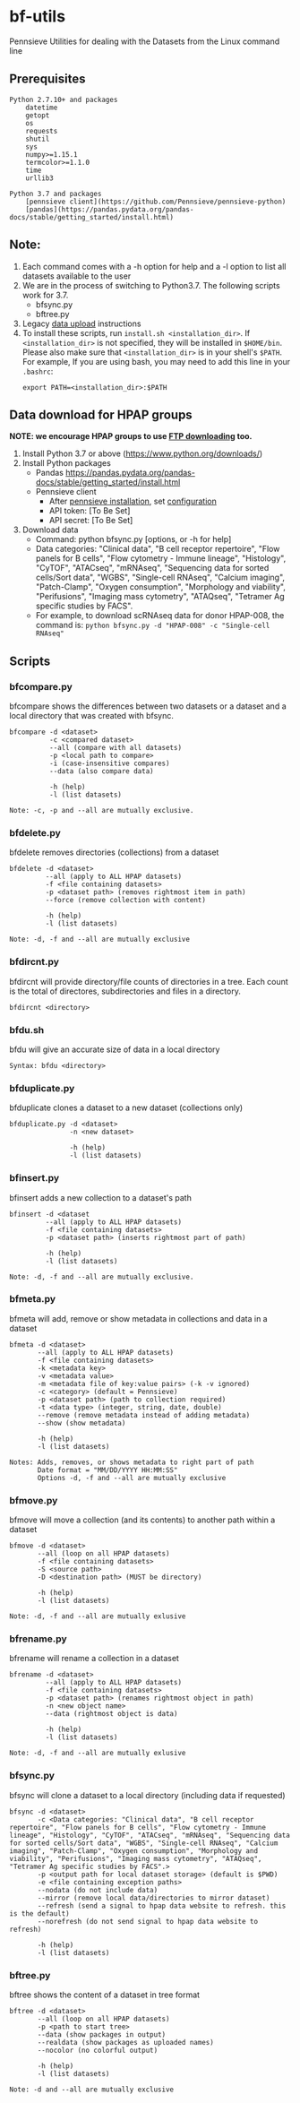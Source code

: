 # bf-utils
Pennsieve Utilities for dealing with the Datasets from the Linux command line

## Prerequisites
```
Python 2.7.10+ and packages
    datetime
    getopt
    os
    requests
    shutil
    sys
    numpy>=1.15.1
    termcolor>=1.1.0
    time
    urllib3

Python 3.7 and packages
    [pennsieve client](https://github.com/Pennsieve/pennsieve-python)
    [pandas](https://pandas.pydata.org/pandas-docs/stable/getting_started/install.html)
```

## Note:
1. Each command comes with a -h option for help and a -l option to list all datasets available to the user
2. We are in the process of switching to Python3.7. The following scripts work for 3.7.
     * bfsync.py
	 * bftree.py
3. Legacy [data upload](/upload_legacy) instructions
4. To install these scripts, run `install.sh <installation_dir>`.
If `<installation_dir>` is not specified, they will be installed in `$HOME/bin`.
Please also make sure that `<installation_dir>` is in your shell's `$PATH`. For example,
If you are using bash, you may need to add this line in your `.bashrc`:
   ```
   export PATH=<installation_dir>:$PATH
   ```

## Data download for HPAP groups
**NOTE: we encourage HPAP groups to use [FTP downloading](https://hpap.pmacs.upenn.edu/explore/ftp) too.**
1. Install Python 3.7 or above (https://www.python.org/downloads/)
2. Install Python packages
     - Pandas https://pandas.pydata.org/pandas-docs/stable/getting_started/install.html
     - Pennsieve client
         * After [pennsieve installation](https://docs.pennsieve.io/docs/the-pennsieve-agent), set [configuration](https://docs.pennsieve.io/docs/configuring-the-client-credentials)
         * API token: [To Be Set]
         * API secret: [To Be Set]
3. Download data
     - Command: python bfsync.py [options, or -h for help]
     - Data categories: "Clinical data", "B cell receptor repertoire", "Flow panels for B cells", "Flow cytometry - Immune lineage", "Histology", "CyTOF", "ATACseq", "mRNAseq", "Sequencing data for sorted cells/Sort data", "WGBS", "Single-cell RNAseq", "Calcium imaging", "Patch-Clamp", "Oxygen consumption", "Morphology and viability", "Perifusions", "Imaging mass cytometry", "ATAQseq", "Tetramer Ag specific studies by FACS".
     - For example, to download scRNAseq data for donor HPAP-008, the command is:
         `python bfsync.py -d "HPAP-008" -c "Single-cell RNAseq" `

## Scripts
### bfcompare.py
bfcompare shows the differences between two datasets or a dataset and a local directory that was created with bfsync.
```
bfcompare -d <dataset>
          -c <compared dataset>
          --all (compare with all datasets)
          -p <local path to compare>
          -i (case-insensitive compares)
          --data (also compare data)

          -h (help)
          -l (list datasets)

Note: -c, -p and --all are mutually exclusive.
```
### bfdelete.py
bfdelete removes directories (collections) from a dataset
```
bfdelete -d <dataset>
         --all (apply to ALL HPAP datasets)
         -f <file containing datasets>
         -p <dataset path> (removes rightmost item in path)
         --force (remove collection with content)

         -h (help)
         -l (list datasets)

Note: -d, -f and --all are mutually exclusive
```
### bfdircnt.py
bfdircnt will provide directory/file counts of directories in a tree.  Each
count is the total of directores, subdirectories and files in a directory.
```
bfdircnt <directory>
```
### bfdu.sh
bfdu will give an accurate size of data in a local directory
```
Syntax: bfdu <directory>
```
### bfduplicate.py
bfduplicate clones a dataset to a new dataset (collections only)
```
bfduplicate.py -d <dataset>
               -n <new dataset>

               -h (help)
               -l (list datasets)
```
### bfinsert.py
bfinsert adds a new collection to a dataset's path
```
bfinsert -d <dataset
         --all (apply to ALL HPAP datasets)
         -f <file containing datasets>
         -p <dataset path> (inserts rightmost part of path)

         -h (help)
         -l (list datasets)

Note: -d, -f and --all are mutually exclusive.
```
### bfmeta.py
bfmeta will add, remove or show metadata in collections and data in a dataset
```
bfmeta -d <dataset>
       --all (apply to ALL HPAP datasets)
       -f <file containing datasets>
       -k <metadata key>
       -v <metadata value>
       -m <metadata file of key:value pairs> (-k -v ignored)
       -c <category> (default = Pennsieve)
       -p <dataset path> (path to collection required)
       -t <data type> (integer, string, date, double)
       --remove (remove metadata instead of adding metadata)
       --show (show metadata)

       -h (help)
       -l (list datasets)

Notes: Adds, removes, or shows metadata to right part of path
       Date format = "MM/DD/YYYY HH:MM:SS"
       Options -d, -f and --all are mutually exclusive
```
### bfmove.py
bfmove will move a collection (and its contents) to another path within a dataset
```
bfmove -d <dataset>
       --all (loop on all HPAP datasets)
       -f <file containing datasets>
       -S <source path>
       -D <destination path> (MUST be directory)

       -h (help)
       -l (list datasets)

Note: -d, -f and --all are mutually exlusive
```
### bfrename.py
bfrename will rename a collection in a dataset
```
bfrename -d <dataset>
         --all (apply to ALL HPAP datasets)
         -f <file containing datasets>
         -p <dataset path> (renames rightmost object in path)
         -n <new object name>
         --data (rightmost object is data)

         -h (help)
         -l (list datasets)

Note: -d, -f and --all are mutually exlusive
```
### bfsync.py
bfsync will clone a dataset to a local directory (including data if requested)
```
bfsync -d <dataset>
       -c <Data categories: "Clinical data", "B cell receptor repertoire", "Flow panels for B cells", "Flow cytometry - Immune lineage", "Histology", "CyTOF", "ATACseq", "mRNAseq", "Sequencing data for sorted cells/Sort data", "WGBS", "Single-cell RNAseq", "Calcium imaging", "Patch-Clamp", "Oxygen consumption", "Morphology and viability", "Perifusions", "Imaging mass cytometry", "ATAQseq", "Tetramer Ag specific studies by FACS".>
       -p <output path for local dataset storage> (default is $PWD)
       -e <file containing exception paths>
       --nodata (do not include data)
       --mirror (remove local data/directories to mirror dataset)
       --refresh (send a signal to hpap data website to refresh. this is the default)
       --norefresh (do not send signal to hpap data website to refresh)

       -h (help)
       -l (list datasets)
```

### bftree.py
bftree shows the content of a dataset in tree format
```
bftree -d <dataset>
       --all (loop on all HPAP datasets)
       -p <path to start tree>
       --data (show packages in output)
       --realdata (show packages as uploaded names)
       --nocolor (no colorful output)

       -h (help)
       -l (list datasets)

Note: -d and --all are mutually exclusive
```
